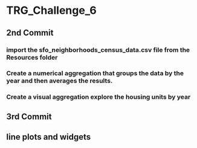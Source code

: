 # TRG_Challenge_6

## 2nd Commit
### import the sfo_neighborhoods_census_data.csv file from the Resources folder
### Create a numerical aggregation that groups the data by the year and then averages the results.
### Create a visual aggregation explore the housing units by year

## 3rd Commit

## line plots and widgets
